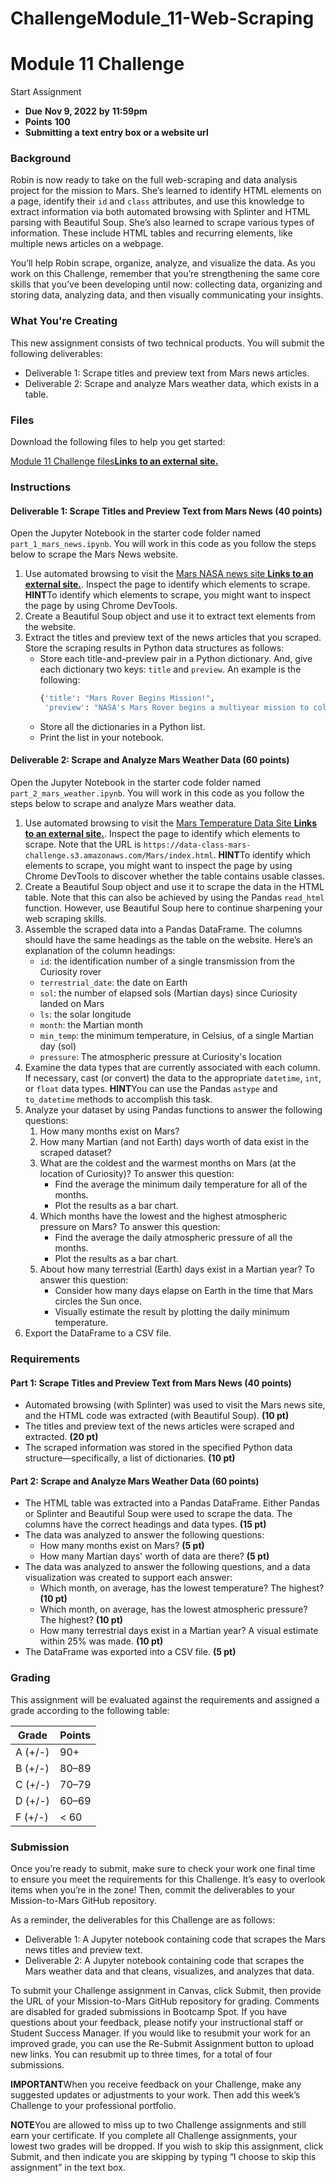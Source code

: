 # ChallengeModule_11-Web-Scraping


# Module 11 Challenge

Start Assignment

* **Due** **Nov 9, 2022** **by** **11:59pm**
* **Points** **100**
* **Submitting** **a text entry box or a website url**

### Background

Robin is now ready to take on the full web-scraping and data analysis project for the mission to Mars. She’s learned to identify HTML elements on a page, identify their `id` and `class` attributes, and use this knowledge to extract information via both automated browsing with Splinter and HTML parsing with Beautiful Soup. She’s also learned to scrape various types of information. These include HTML tables and recurring elements, like multiple news articles on a webpage.

You’ll help Robin scrape, organize, analyze, and visualize the data. As you work on this Challenge, remember that you’re strengthening the same core skills that you’ve been developing until now: collecting data, organizing and storing data, analyzing data, and then visually communicating your insights.

### What You're Creating

This new assignment consists of two technical products. You will submit the following deliverables:

* Deliverable 1: Scrape titles and preview text from Mars news articles.
* Deliverable 2: Scrape and analyze Mars weather data, which exists in a table.

### Files

Download the following files to help you get started:

[Module 11 Challenge files**Links to an external site.**](https://static.bc-edx.com/data/do-v2/m11/lms/starter/Starter_Code.zip)

### Instructions

#### Deliverable 1: Scrape Titles and Preview Text from Mars News (40 points)

Open the Jupyter Notebook in the starter code folder named `part_1_mars_news.ipynb`. You will work in this code as you follow the steps below to scrape the Mars News website.

1. Use automated browsing to visit the [Mars NASA news site **Links to an external site.**](https://redplanetscience.com/). Inspect the page to identify which elements to scrape.
   **HINT**To identify which elements to scrape, you might want to inspect the page by using Chrome DevTools.
2. Create a Beautiful Soup object and use it to extract text elements from the website.
3. Extract the titles and preview text of the news articles that you scraped. Store the scraping results in Python data structures as follows:
   * Store each title-and-preview pair in a Python dictionary. And, give each dictionary two keys: `title` and `preview`. An example is the following:
     ```python
     {'title': "Mars Rover Begins Mission!", 
      'preview': "NASA's Mars Rover begins a multiyear mission to collect data about the little-explored planet."}
     ```
   * Store all the dictionaries in a Python list.
   * Print the list in your notebook.

#### Deliverable 2: Scrape and Analyze Mars Weather Data (60 points)

Open the Jupyter Notebook in the starter code folder named `part_2_mars_weather.ipynb`. You will work in this code as you follow the steps below to scrape and analyze Mars weather data.

1. Use automated browsing to visit the [Mars Temperature Data Site **Links to an external site.**](https://data-class-mars-challenge.s3.amazonaws.com/Mars/index.html). Inspect the page to identify which elements to scrape. Note that the URL is `https://data-class-mars-challenge.s3.amazonaws.com/Mars/index.html`.
   **HINT**To identify which elements to scrape, you might want to inspect the page by using Chrome DevTools to discover whether the table contains usable classes.
2. Create a Beautiful Soup object and use it to scrape the data in the HTML table. Note that this can also be achieved by using the Pandas `read_html` function. However, use Beautiful Soup here to continue sharpening your web scraping skills.
3. Assemble the scraped data into a Pandas DataFrame. The columns should have the same headings as the table on the website. Here’s an explanation of the column headings:
   * `id`: the identification number of a single transmission from the Curiosity rover
   * `terrestrial_date`: the date on Earth
   * `sol`: the number of elapsed sols (Martian days) since Curiosity landed on Mars
   * `ls`: the solar longitude
   * `month`: the Martian month
   * `min_temp`: the minimum temperature, in Celsius, of a single Martian day (sol)
   * `pressure`: The atmospheric pressure at Curiosity's location
4. Examine the data types that are currently associated with each column. If necessary, cast (or convert) the data to the appropriate `datetime`, `int`, or `float` data types.
   **HINT**You can use the Pandas `astype` and `to_datetime` methods to accomplish this task.
5. Analyze your dataset by using Pandas functions to answer the following questions:
   1. How many months exist on Mars?
   2. How many Martian (and not Earth) days worth of data exist in the scraped dataset?
   3. What are the coldest and the warmest months on Mars (at the location of Curiosity)? To answer this question:
      * Find the average the minimum daily temperature for all of the months.
      * Plot the results as a bar chart.
   4. Which months have the lowest and the highest atmospheric pressure on Mars? To answer this question:
      * Find the average the daily atmospheric pressure of all the months.
      * Plot the results as a bar chart.
   5. About how many terrestrial (Earth) days exist in a Martian year? To answer this question:
      * Consider how many days elapse on Earth in the time that Mars circles the Sun once.
      * Visually estimate the result by plotting the daily minimum temperature.
6. Export the DataFrame to a CSV file.

### Requirements

#### Part 1: Scrape Titles and Preview Text from Mars News (40 points)

* Automated browsing (with Splinter) was used to visit the Mars news site, and the HTML code was extracted (with Beautiful Soup). **(10 pt)**
* The titles and preview text of the news articles were scraped and extracted. **(20 pt)**
* The scraped information was stored in the specified Python data structure—specifically, a list of dictionaries. **(10 pt)**

#### Part 2: Scrape and Analyze Mars Weather Data (60 points)

* The HTML table was extracted into a Pandas DataFrame. Either Pandas or Splinter and Beautiful Soup were used to scrape the data. The columns have the correct headings and data types. **(15 pt)**
* The data was analyzed to answer the following questions:
  * How many months exist on Mars? **(5 pt)**
  * How many Martian days' worth of data are there? **(5 pt)**
* The data was analyzed to answer the following questions, and a data visualization was created to support each answer:
  * Which month, on average, has the lowest temperature? The highest? **(10 pt)**
  * Which month, on average, has the lowest atmospheric pressure? The highest? **(10 pt)**
  * How many terrestrial days exist in a Martian year? A visual estimate within 25% was made. **(10 pt)**
* The DataFrame was exported into a CSV file. **(5 pt)**

### Grading

This assignment will be evaluated against the requirements and assigned a grade according to the following table:

| Grade   | Points |
| ------- | ------ |
| A (+/-) | 90+    |
| B (+/-) | 80–89 |
| C (+/-) | 70–79 |
| D (+/-) | 60–69 |
| F (+/-) | < 60   |

### Submission

Once you’re ready to submit, make sure to check your work one final time to ensure you meet the requirements for this Challenge. It’s easy to overlook items when you’re in the zone! Then, commit the deliverables to your Mission-to-Mars GitHub repository.

As a reminder, the deliverables for this Challenge are as follows:

* Deliverable 1: A Jupyter notebook containing code that scrapes the Mars news titles and preview text.
* Deliverable 2: A Jupyter notebook containing code that scrapes the Mars weather data and that cleans, visualizes, and analyzes that data.

To submit your Challenge assignment in Canvas, click Submit, then provide the URL of your Mission-to-Mars GitHub repository for grading. Comments are disabled for graded submissions in Bootcamp Spot. If you have questions about your feedback, please notify your instructional staff or Student Success Manager. If you would like to resubmit your work for an improved grade, you can use the Re-Submit Assignment button to upload new links. You can resubmit up to three times, for a total of four submissions.

**IMPORTANT**When you receive feedback on your Challenge, make any suggested updates or adjustments to your work. Then add this week’s Challenge to your professional portfolio.

**NOTE**You are allowed to miss up to two Challenge assignments and still earn your certificate. If you complete all Challenge assignments, your lowest two grades will be dropped. If you wish to skip this assignment, click Submit, and then indicate you are skipping by typing “I choose to skip this assignment” in the text box.
